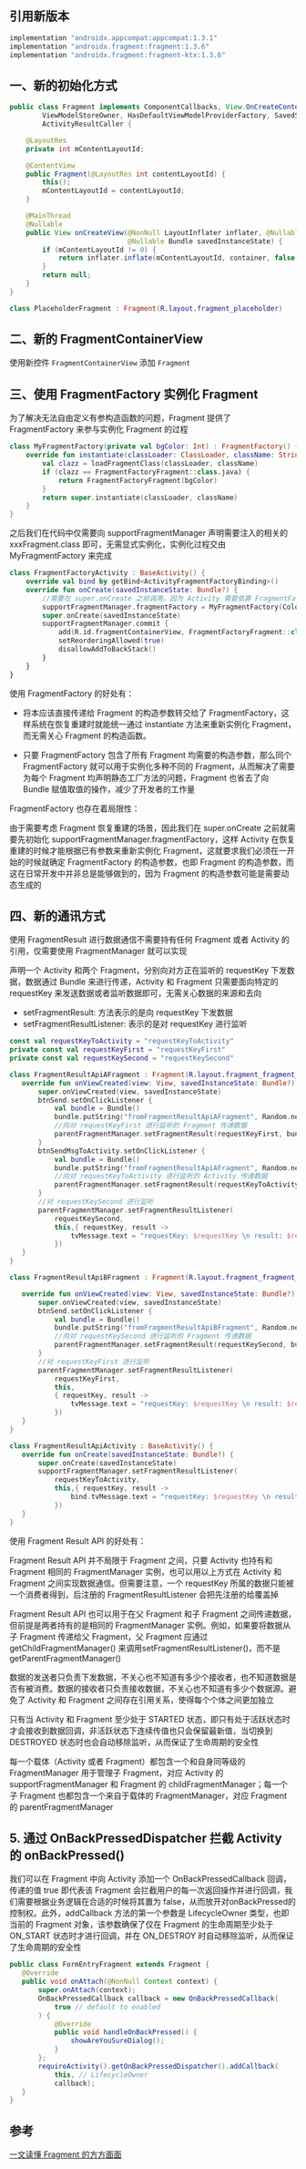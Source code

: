 ## 引用新版本
```groovy
implementation "androidx.appcompat:appcompat:1.3.1"
implementation "androidx.fragment:fragment:1.3.6"
implementation "androidx.fragment:fragment-ktx:1.3.6"
```
## 一、新的初始化方式

```java
public class Fragment implements ComponentCallbacks, View.OnCreateContextMenuListener, LifecycleOwner,
        ViewModelStoreOwner, HasDefaultViewModelProviderFactory, SavedStateRegistryOwner,
        ActivityResultCaller {

    @LayoutRes
    private int mContentLayoutId;

    @ContentView
    public Fragment(@LayoutRes int contentLayoutId) {
        this();
        mContentLayoutId = contentLayoutId;
    }

    @MainThread
    @Nullable
    public View onCreateView(@NonNull LayoutInflater inflater, @Nullable ViewGroup container,
                             @Nullable Bundle savedInstanceState) {
        if (mContentLayoutId != 0) {
            return inflater.inflate(mContentLayoutId, container, false);
        }
        return null;
    }
}
```

```kotlin
class PlaceholderFragment : Fragment(R.layout.fragment_placeholder)
```

## 二、新的 FragmentContainerView 

使用新控件 `FragmentContainerView` 添加 `Fragment`

## 三、使用 FragmentFactory 实例化 Fragment

为了解决无法自由定义有参构造函数的问题，Fragment 提供了 FragmentFactory 来参与实例化 Fragment 的过程

```kotlin
class MyFragmentFactory(private val bgColor: Int) : FragmentFactory() {
    override fun instantiate(classLoader: ClassLoader, className: String): Fragment {
        val clazz = loadFragmentClass(classLoader, className)
        if (clazz == FragmentFactoryFragment::class.java) {
            return FragmentFactoryFragment(bgColor)
        }
        return super.instantiate(classLoader, className)
    }
}
```

之后我们在代码中仅需要向 supportFragmentManager 声明需要注入的相关的 xxxFragment.class 即可，无需显式实例化，实例化过程交由 MyFragmentFactory 来完成

```kotlin
class FragmentFactoryActivity : BaseActivity() {
    override val bind by getBind<ActivityFragmentFactoryBinding>()
    override fun onCreate(savedInstanceState: Bundle?) {
        //需要在 super.onCreate 之前调用，因为 Activity 需要依靠 FragmentFactory 来完成 Fragment 的恢复重建
        supportFragmentManager.fragmentFactory = MyFragmentFactory(Color.parseColor("#00BCD4"))
        super.onCreate(savedInstanceState)
        supportFragmentManager.commit {
            add(R.id.fragmentContainerView, FragmentFactoryFragment::class.java, null)
            setReorderingAllowed(true)
            disallowAddToBackStack()
        }
    }
}
```

使用 FragmentFactory 的好处有：

- 将本应该直接传递给 Fragment 的构造参数转交给了 FragmentFactory，这样系统在恢复重建时就能统一通过 instantiate 方法来重新实例化 Fragment，而无需关心 Fragment 的构造函数。

- 只要 FragmentFactory 包含了所有 Fragment 均需要的构造参数，那么同个 FragmentFactory 就可以用于实例化多种不同的 Fragment，从而解决了需要为每个 Fragment 均声明静态工厂方法的问题，Fragment 也省去了向 Bundle 赋值取值的操作，减少了开发者的工作量

FragmentFactory 也存在着局限性：

由于需要考虑 Fragment 恢复重建的场景，因此我们在 super.onCreate 之前就需要先初始化 supportFragmentManager.fragmentFactory，这样 Activity 在恢复重建的时候才能根据已有参数来重新实例化 Fragment，这就要求我们必须在一开始的时候就确定 FragmentFactory 的构造参数，也即 Fragment 的构造参数，而这在日常开发中并非总是能够做到的，因为 Fragment 的构造参数可能是需要动态生成的

## 四、新的通讯方式

使用 FragmentResult 进行数据通信不需要持有任何 Fragment 或者 Activity 的引用，仅需要使用 FragmentManager 就可以实现

声明一个 Activity 和两个 Fragment，分别向对方正在监听的 requestKey 下发数据，数据通过 Bundle 来进行传递，Activity 和 Fragment 只需要面向特定的 requestKey 来发送数据或者监听数据即可，无需关心数据的来源和去向

- setFragmentResult: 方法表示的是向 requestKey 下发数据
- setFragmentResultListener: 表示的是对 requestKey 进行监听

 ```kotlin
const val requestKeyToActivity = "requestKeyToActivity"
private const val requestKeyFirst = "requestKeyFirst"
private const val requestKeySecond = "requestKeySecond"

class FragmentResultApiAFragment : Fragment(R.layout.fragment_fragment_result_api_a) {
    override fun onViewCreated(view: View, savedInstanceState: Bundle?) {
        super.onViewCreated(view, savedInstanceState)
        btnSend.setOnClickListener {
            val bundle = Bundle()
            bundle.putString("fromFragmentResultApiAFragment", Random.nextInt().toString())
            //向对 requestKeyFirst 进行监听的 Fragment 传递数据
            parentFragmentManager.setFragmentResult(requestKeyFirst, bundle)
        }
        btnSendMsgToActivity.setOnClickListener {
            val bundle = Bundle()
            bundle.putString("fromFragmentResultApiAFragment", Random.nextInt().toString())
            //向对 requestKeyToActivity 进行监听的 Activity 传递数据
            parentFragmentManager.setFragmentResult(requestKeyToActivity, bundle)
        }
        //对 requestKeySecond 进行监听
        parentFragmentManager.setFragmentResultListener(
            requestKeySecond,
            this,{ requestKey, result ->
                tvMessage.text = "requestKey: $requestKey \n result: $result"
            })
    }
}

class FragmentResultApiBFragment : Fragment(R.layout.fragment_fragment_result_api_b) {

    override fun onViewCreated(view: View, savedInstanceState: Bundle?) {
        super.onViewCreated(view, savedInstanceState)
        btnSend.setOnClickListener {
            val bundle = Bundle()
            bundle.putString("fromFragmentResultApiBFragment", Random.nextInt().toString())
            //向对 requestKeySecond 进行监听的 Fragment 传递数据
            parentFragmentManager.setFragmentResult(requestKeySecond, bundle)
        }
        //对 requestKeyFirst 进行监听
        parentFragmentManager.setFragmentResultListener(
            requestKeyFirst,
            this,
            { requestKey, result ->
                tvMessage.text = "requestKey: $requestKey \n result: $result"
            })
    }
}

class FragmentResultApiActivity : BaseActivity() {
    override fun onCreate(savedInstanceState: Bundle?) {
        super.onCreate(savedInstanceState)
        supportFragmentManager.setFragmentResultListener(
            requestKeyToActivity,
            this,{ requestKey, result ->
                bind.tvMessage.text = "requestKey: $requestKey \n result: $result"
            })
    }
}
```

使用 Fragment Result API 的好处有：

Fragment Result API 并不局限于 Fragment 之间，只要 Activity 也持有和 Fragment 相同的 FragmentManager 实例，也可以用以上方式在 Activity 和 Fragment 之间实现数据通信。但需要注意，一个 requestKey 所属的数据只能被一个消费者得到，后注册的 FragmentResultListener 会把先注册的给覆盖掉

Fragment Result API 也可以用于在父 Fragment 和子 Fragment 之间传递数据，但前提是两者持有的是相同的 FragmentManager 实例。例如，如果要将数据从子 Fragment 传递给父 Fragment，父 Fragment 应通过getChildFragmentManager() 来调用setFragmentResultListener()，而不是getParentFragmentManager()

数据的发送者只负责下发数据，不关心也不知道有多少个接收者，也不知道数据是否有被消费。数据的接收者只负责接收数据，不关心也不知道有多少个数据源。避免了 Activity 和 Fragment 之间存在引用关系，使得每个个体之间更加独立

只有当 Activity 和 Fragment 至少处于 STARTED 状态，即只有处于活跃状态时才会接收到数据回调，非活跃状态下连续传值也只会保留最新值，当切换到 DESTROYED 状态时也会自动移除监听，从而保证了生命周期的安全性

每一个载体（Activity 或者 Fragment）都包含一个和自身同等级的 FragmentManager 用于管理子 Fragment，对应 Activity 的 supportFragmentManager 和 Fragment 的 childFragmentManager；每一个 子 Fragment 也都包含一个来自于载体的 FragmentManager，对应 Fragment 的 parentFragmentManager

## 5. 通过 OnBackPressedDispatcher 拦截 Activity 的 onBackPressed()

我们可以在 Fragment 中向 Activity 添加一个 OnBackPressedCallback 回调，传递的值 true 即代表该 Fragment 会拦截用户的每一次返回操作并进行回调，我们需要根据业务逻辑在合适的时候将其置为 false，从而放开对onBackPressed的控制权。此外，addCallback 方法的第一个参数是 LifecycleOwner 类型，也即当前的 Fragment 对象，该参数确保了仅在 Fragment 的生命周期至少处于 ON_START 状态时才进行回调，并在 ON_DESTROY 时自动移除监听，从而保证了生命周期的安全性

 ```java
public class FormEntryFragment extends Fragment {
    @Override
    public void onAttach(@NonNull Context context) {
        super.onAttach(context);
        OnBackPressedCallback callback = new OnBackPressedCallback(
            true // default to enabled
        ) {
            @Override
            public void handleOnBackPressed() {
                showAreYouSureDialog();
            }
        };
        requireActivity().getOnBackPressedDispatcher().addCallback(
            this, // LifecycleOwner
            callback);
    }
}
 ```

## 参考

[一文读懂 Fragment 的方方面面](https://juejin.cn/post/7006970844542926855#heading-10)
